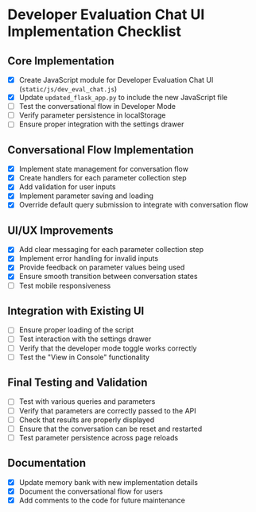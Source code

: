 # Developer Evaluation Chat UI Implementation Checklist

## Core Implementation

- [x] Create JavaScript module for Developer Evaluation Chat UI (`static/js/dev_eval_chat.js`)
- [x] Update `updated_flask_app.py` to include the new JavaScript file
- [ ] Test the conversational flow in Developer Mode
- [ ] Verify parameter persistence in localStorage
- [ ] Ensure proper integration with the settings drawer

## Conversational Flow Implementation

- [x] Implement state management for conversation flow
- [x] Create handlers for each parameter collection step
- [x] Add validation for user inputs
- [x] Implement parameter saving and loading
- [x] Override default query submission to integrate with conversation flow

## UI/UX Improvements

- [x] Add clear messaging for each parameter collection step
- [x] Implement error handling for invalid inputs
- [x] Provide feedback on parameter values being used
- [x] Ensure smooth transition between conversation states
- [ ] Test mobile responsiveness

## Integration with Existing UI

- [ ] Ensure proper loading of the script
- [ ] Test interaction with the settings drawer
- [ ] Verify that the developer mode toggle works correctly
- [ ] Test the "View in Console" functionality

## Final Testing and Validation

- [ ] Test with various queries and parameters
- [ ] Verify that parameters are correctly passed to the API
- [ ] Check that results are properly displayed
- [ ] Ensure that the conversation can be reset and restarted
- [ ] Test parameter persistence across page reloads

## Documentation

- [x] Update memory bank with new implementation details
- [x] Document the conversational flow for users
- [x] Add comments to the code for future maintenance
